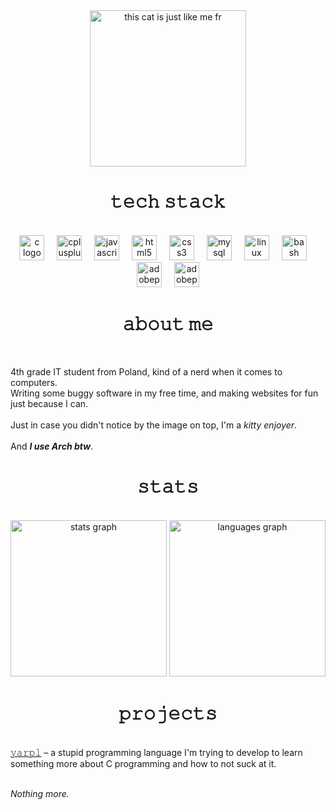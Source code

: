 <!-- I stole the idea for the readme from kostek001, shoutout to my guy (open-source is such a beautiful thing isn't it?) -->
<div align="center">
  <img title="this cat is just like me fr" width="250px" align="center" src="https://github.com/tomeczeklmaooo/tomeczeklmaooo/assets/82512805/f7b3b15d-1307-4d17-8a42-d2655b81c21c">
</div>

<h1 align="center">𝚝𝚎𝚌𝚑 𝚜𝚝𝚊𝚌𝚔</h1>
<br>
<div align="center">
  <img src="https://skillicons.dev/icons?i=c" height="40" alt="c logo"  />
  <img width="12" />
  <img src="https://skillicons.dev/icons?i=cpp" height="40" alt="cplusplus logo"  />
  <img width="12" />
  <img src="https://skillicons.dev/icons?i=js" height="40" alt="javascript logo"  />
  <img width="12" />
  <img src="https://skillicons.dev/icons?i=html" height="40" alt="html5 logo"  />
  <img width="12" />
  <img src="https://skillicons.dev/icons?i=css" height="40" alt="css3 logo"  />
  <img width="12" />
  <img src="https://skillicons.dev/icons?i=mysql" height="40" alt="mysql logo"  />
  <img width="12" />
  <img src="https://skillicons.dev/icons?i=linux" height="40" alt="linux logo"  />
  <img width="12" />
  <img src="https://skillicons.dev/icons?i=bash" height="40" alt="bash logo"  />
  <img width="12" />
  <img src="https://skillicons.dev/icons?i=ps" height="40" alt="adobephotoshop logo"  />
  <img width="12" />
  <img src="https://skillicons.dev/icons?i=pr" height="40" alt="adobepremierepro logo"  />
</div>

<h1 align="center">𝚊𝚋𝚘𝚞𝚝 𝚖𝚎</h1>
<br>

4th grade IT student from Poland, kind of a nerd when it comes to computers.<br>
Writing some buggy software in my free time, and making websites for fun just because I can.<br><br>
Just in case you didn't notice by the image on top, I'm a *kitty enjoyer*.<br><br>
And ***I use Arch btw***.

<h1 align="center">𝚜𝚝𝚊𝚝𝚜</h1>
<br>

<div align="center">
  <img src="https://github-readme-stats.vercel.app/api?username=tomeczeklmaooo&hide_title=false&hide_rank=true&show_icons=true&include_all_commits=true&count_private=true&disable_animations=false&theme=github_dark&locale=en&hide_border=true&order=1" height="250" alt="stats graph"  />
  <img src="https://github-readme-stats.vercel.app/api/top-langs?username=tomeczeklmaooo&locale=en&hide_title=false&layout=compact&card_width=320&langs_count=5&theme=github_dark&hide_border=true&order=2" height="250" alt="languages graph"  />
</div>

<h1 align="center">𝚙𝚛𝚘𝚓𝚎𝚌𝚝𝚜</h1>
<br>
<a href="https://github.com/tomeczeklmaooo/yarpl/">𝚢𝚊𝚛𝚙𝚕</a><span>&nbsp;&ndash;&nbsp;a stupid programming language I'm trying to develop to learn something more about C programming and how to not suck at it.</span><br><br>

*Nothing more.*